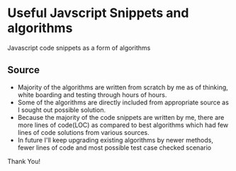 
# Useful Javscript Snippets and algorithms
Javascript code snippets as a form of algorithms

## Source
- Majority of the algorithms are written from scratch by me as of thinking, white boarding and testing through hours of hours.
- Some of the algorithms are directly included from appropriate source as I sought out possible solution.
- Because the majority of the code snippets are written by me, there are more lines of code(LOC) as compared to best algorithms which had few lines of code solutions from various sources.
- In future I'll keep upgrading existing algorithms by newer methods, fewer lines of code and most possible test case checked scenario

Thank You!
